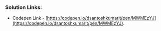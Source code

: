 ### Solution Links:
- Codepen Link - [https://codepen.io/dsantoshkumarit/pen/MWMEzYJ](https://codepen.io/dsantoshkumarit/pen/MWMEzYJ).
